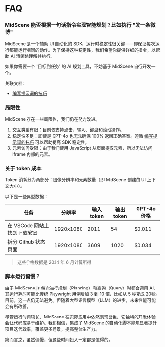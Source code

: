 # FAQ

### MidScene 能否根据一句话指令实现智能规划？比如执行 "发一条微博"

MidScene 是一个辅助 UI 自动化的 SDK，运行时稳定性很关键——即保证每次运行都能运行相同的动作。为了保持这种稳定性，我们希望你提供详细的指令，以帮助 AI 清晰地理解并执行。

如果你需要一个 '目标到任务' 的 AI 规划工具，不妨基于 MidScene 自行开发一个。

关联文档:
* [编写提示词的技巧](./prompting-tips)

### 局限性

MidScene 存在一些局限性，我们仍在努力改进。

1. 交互类型有限：目前仅支持点击、输入、键盘和滚动操作。
2. 稳定性不足：即使是 GPT-4o 也无法确保 100% 返回正确答案。遵循 [编写提示词的技巧](./prompting-tips) 可以帮助提高 SDK 稳定性。
3. 元素访问受限：由于我们使用 JavaScript 从页面提取元素，所以无法访问 iframe 内部的元素。

### 关于 token 成本

Token 消耗分为两部分：图像分辨率和元素数量（即 MidScene 创建的 UI 上下文大小）。

以下是一些典型数据：

| 任务  | 分辨率   | 输入 token | 输出 token | GPT-4o 价格 |
|-------|----------|----------|----------|--------------|
| 在 VSCode 网站上找到下载按钮 | 1920x1080  | 2011     | 54       | $0.011       |
| 拆分 Github 状态页面          | 1920x1080  | 3609     | 1020     | $0.034       |

> 这些价格数据是 2024 年 6 月计算所得

### 脚本运行偏慢？

由于 MidScene.js 每次进行规划（Planning）和查询（Query）时都会调用 AI，其运行耗时可能比传统 Playwright 用例增加 3 到 10 倍，比如从 5 秒变成 20秒。目前，这一点仍无法避免。但随着大型语言模型（LLM）的进步，未来性能可能会有所改善。

尽管运行时间较长，MidScene 在实际应用中依然表现出色。它独特的开发体验会让代码库易于维护。我们相信，集成了 MidScene 的自动化脚本能够显著提升项目迭代效率，覆盖更多场景，提高整体生产力。

简而言之，虽然偏慢，但这些时间投入一定都是值得的。